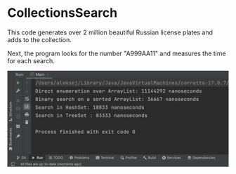 # CollectionsSearch

This code generates over 2 million beautiful Russian license plates and adds to the collection.

Next, the program looks for the number "A999AA11" and measures the time for each search.

![](src/main/resources/image.png)
